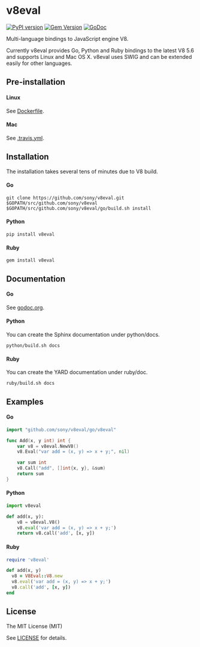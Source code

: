 # v8eval

[![PyPI version](https://badge.fury.io/py/v8eval.svg)](http://badge.fury.io/py/v8eval)
[![Gem Version](https://badge.fury.io/rb/v8eval.svg)](https://badge.fury.io/rb/v8eval)
[![GoDoc](https://godoc.org/github.com/sony/v8eval/go/v8eval?status.svg)](http://godoc.org/github.com/sony/v8eval/go/v8eval)

Multi-language bindings to JavaScript engine V8.

Currently v8eval provides Go, Python and Ruby bindings to the latest V8 5.6 and supports Linux and Mac OS X.
v8eval uses SWIG and can be extended easily for other languages.

## Pre-installation

#### Linux

See [Dockerfile](https://github.com/sony/v8eval/blob/master/Dockerfile).

#### Mac

See [.travis.yml](https://github.com/sony/v8eval/blob/master/.travis.yml).

## Installation

The installation takes several tens of minutes due to V8 build.

#### Go

```
git clone https://github.com/sony/v8eval.git $GOPATH/src/github.com/sony/v8eval
$GOPATH/src/github.com/sony/v8eval/go/build.sh install
```

#### Python

```
pip install v8eval
```

#### Ruby

```
gem install v8eval
```

## Documentation

#### Go

See [godoc.org](http://godoc.org/github.com/sony/v8eval/go/v8eval).

#### Python

You can create the Sphinx documentation under python/docs.

```
python/build.sh docs
```

#### Ruby

You can create the YARD documentation under ruby/doc.

```
ruby/build.sh docs
```

## Examples

#### Go

```go
import "github.com/sony/v8eval/go/v8eval"

func Add(x, y int) int {
	var v8 = v8eval.NewV8()
	v8.Eval("var add = (x, y) => x + y;", nil)

	var sum int
	v8.Call("add", []int{x, y}, &sum)
	return sum
}
```

#### Python

```python
import v8eval

def add(x, y):
    v8 = v8eval.V8()
    v8.eval('var add = (x, y) => x + y;')
    return v8.call('add', [x, y])
```

#### Ruby

```ruby
require 'v8eval'

def add(x, y)
  v8 = V8Eval::V8.new
  v8.eval('var add = (x, y) => x + y;')
  v8.call('add', [x, y])
end
```

## License

The MIT License (MIT)

See [LICENSE](https://github.com/sony/v8eval/blob/master/LICENSE) for details.
